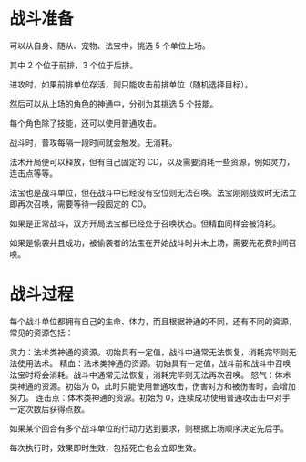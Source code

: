 # 战斗准备

可以从自身、随从、宠物、法宝中，挑选 5 个单位上场。

其中 2 个位于前排，3 个位于后排。

进攻时，如果前排单位存活，则只能攻击前排单位（随机选择目标）。

然后可以从上场的角色的神通中，分别为其挑选 5 个技能。

每个角色除了技能，还可以使用普通攻击。

战斗时，普攻每隔一段时间就会触发。无消耗。

法术开局便可以释放，但有自己固定的 CD，以及需要消耗一些资源，例如灵力，连击点等等。

法宝也是战斗单位，但在战斗中已经没有空位则无法召唤。法宝刚刚战败时无法立即再次召唤，需要等待一段固定的 CD。

如果是正常战斗，双方开局法宝都已经处于召唤状态。但精血同样会被消耗。

如果是偷袭并且成功，被偷袭者的法宝在开始战斗时并未上场，需要先花费时间召唤。

# 战斗过程

每个战斗单位都拥有自己的生命、体力，而且根据神通的不同，还有不同的资源，常见的资源包括：

灵力：法术类神通的资源。初始具有一定值，战斗中通常无法恢复，消耗完毕则无法使用法术。
精血：法术类神通的资源。初始具有一定值，战斗前和战斗中召唤法宝时将会消耗。战斗中通常无法恢复，消耗完毕则无法再次召唤。
怒气：体术类神通的资源。初始为 0，此时只能使用普通攻击，伤害对方和被伤害时，会增加努力。
连击点：体术类神通的资源。初始为 0，连续成功使用普通攻击击中对手一定次数后获得点数。

如果某个回合有多个战斗单位的行动力达到要求，则根据上场顺序决定先后手。

每次执行时，效果即时生效，包括死亡也会立即生效。
